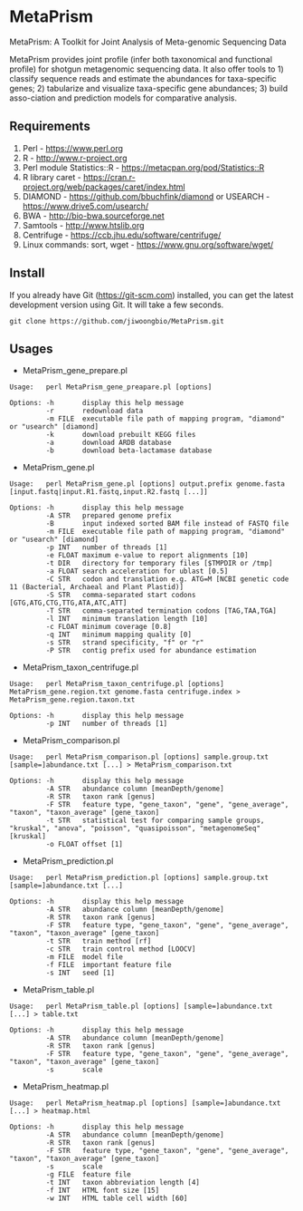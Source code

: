 # MetaPrism
MetaPrism: A Toolkit for Joint Analysis of Meta-genomic Sequencing Data 

MetaPrism provides joint profile (infer both taxonomical and functional profile) for shotgun metagenomic sequencing data. It also offer tools to 1) classify sequence reads and estimate the abundances for taxa-specific genes; 2) tabularize and visualize taxa-specific gene abundances; 3) build asso-ciation and prediction models for comparative analysis. 


## Requirements

1. Perl - https://www.perl.org
2. R - http://www.r-project.org
3. Perl module Statistics::R - https://metacpan.org/pod/Statistics::R
4. R library caret - https://cran.r-project.org/web/packages/caret/index.html
5. DIAMOND - https://github.com/bbuchfink/diamond or USEARCH - https://www.drive5.com/usearch/
6. BWA - http://bio-bwa.sourceforge.net
7. Samtools - http://www.htslib.org
8. Centrifuge - https://ccb.jhu.edu/software/centrifuge/
9. Linux commands: sort, wget - https://www.gnu.org/software/wget/


## Install

If you already have Git (https://git-scm.com) installed, you can get the latest development version using Git. It will take a few seconds.
```
git clone https://github.com/jiwoongbio/MetaPrism.git
```


## Usages

* MetaPrism_gene_prepare.pl
```
Usage:   perl MetaPrism_gene_preapare.pl [options]

Options: -h       display this help message
         -r       redownload data
         -m FILE  executable file path of mapping program, "diamond" or "usearch" [diamond]
         -k       download prebuilt KEGG files
         -a       download ARDB database
         -b       download beta-lactamase database
```

* MetaPrism_gene.pl
```
Usage:   perl MetaPrism_gene.pl [options] output.prefix genome.fasta [input.fastq|input.R1.fastq,input.R2.fastq [...]]

Options: -h       display this help message
         -A STR   prepared genome prefix
         -B       input indexed sorted BAM file instead of FASTQ file
         -m FILE  executable file path of mapping program, "diamond" or "usearch" [diamond]
         -p INT   number of threads [1]
         -e FLOAT maximum e-value to report alignments [10]
         -t DIR   directory for temporary files [$TMPDIR or /tmp]
         -a FLOAT search acceleration for ublast [0.5]
         -C STR   codon and translation e.g. ATG=M [NCBI genetic code 11 (Bacterial, Archaeal and Plant Plastid)]
         -S STR   comma-separated start codons [GTG,ATG,CTG,TTG,ATA,ATC,ATT]
         -T STR   comma-separated termination codons [TAG,TAA,TGA]
         -l INT   minimum translation length [10]
         -c FLOAT minimum coverage [0.8]
         -q INT   minimum mapping quality [0]
         -s STR   strand specificity, "f" or "r"
         -P STR   contig prefix used for abundance estimation
```

* MetaPrism_taxon_centrifuge.pl
```
Usage:   perl MetaPrism_taxon_centrifuge.pl [options] MetaPrism_gene.region.txt genome.fasta centrifuge.index > MetaPrism_gene.region.taxon.txt

Options: -h       display this help message
         -p INT   number of threads [1]
```

* MetaPrism_comparison.pl
```
Usage:   perl MetaPrism_comparison.pl [options] sample.group.txt [sample=]abundance.txt [...] > MetaPrism_comparison.txt

Options: -h       display this help message
         -A STR   abundance column [meanDepth/genome]
         -R STR   taxon rank [genus]
         -F STR   feature type, "gene_taxon", "gene", "gene_average", "taxon", "taxon_average" [gene_taxon]
         -t STR   statistical test for comparing sample groups, "kruskal", "anova", "poisson", "quasipoisson", "metagenomeSeq" [kruskal]
         -o FLOAT offset [1]
```

* MetaPrism_prediction.pl
```
Usage:   perl MetaPrism_prediction.pl [options] sample.group.txt [sample=]abundance.txt [...]

Options: -h       display this help message
         -A STR   abundance column [meanDepth/genome]
         -R STR   taxon rank [genus]
         -F STR   feature type, "gene_taxon", "gene", "gene_average", "taxon", "taxon_average" [gene_taxon]
         -t STR   train method [rf]
         -c STR   train control method [LOOCV]
         -m FILE  model file
         -f FILE  important feature file
         -s INT   seed [1]
```

* MetaPrism_table.pl
```
Usage:   perl MetaPrism_table.pl [options] [sample=]abundance.txt [...] > table.txt

Options: -h       display this help message
         -A STR   abundance column [meanDepth/genome]
         -R STR   taxon rank [genus]
         -F STR   feature type, "gene_taxon", "gene", "gene_average", "taxon", "taxon_average" [gene_taxon]
         -s       scale
```

* MetaPrism_heatmap.pl
```
Usage:   perl MetaPrism_heatmap.pl [options] [sample=]abundance.txt [...] > heatmap.html

Options: -h       display this help message
         -A STR   abundance column [meanDepth/genome]
         -R STR   taxon rank [genus]
         -F STR   feature type, "gene_taxon", "gene", "gene_average", "taxon", "taxon_average" [gene_taxon]
         -s       scale
         -g FILE  feature file
         -t INT   taxon abbreviation length [4]
         -f INT   HTML font size [15]
         -w INT   HTML table cell width [60]
```
